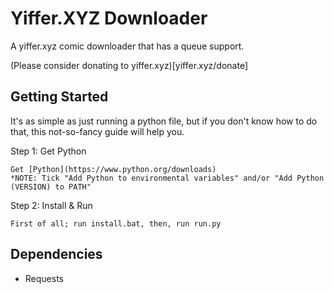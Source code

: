 # Yiffer.XYZ Downloader
A yiffer.xyz comic downloader that has a queue support.

(Please consider donating to yiffer.xyz)[yiffer.xyz/donate]
## Getting Started
It's as simple as just running a python file, but if you don't know how to do that, this not-so-fancy guide will help you.

Step 1: Get Python
```
Get [Python](https://www.python.org/downloads)
*NOTE: Tick "Add Python to environmental variables" and/or "Add Python (VERSION) to PATH"
```
Step 2: Install & Run
```
First of all; run install.bat, then, run run.py
```

## Dependencies
* Requests
